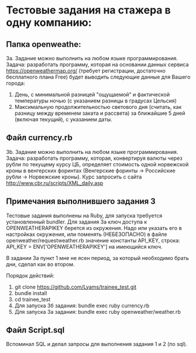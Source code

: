 # Тестовые задания на стажера в одну компанию:

## Папка openweathe:
3a. Задание можно выполнить на любом языке программирования.
Задача: разработать программу, которая на основании данных сервиса https://openweathermap.org/ (требует регистрации, достаточно бесплатного плана Free) будет выводить следующие данные для Вашего города:
1. День, с минимальной разницей "ощущаемой" и фактической температуры ночью (с указанием разницы в градусах Цельсия)
2. Максимальную продолжительностью светового дня (считать, как разницу между временем заката и рассвета) за ближайшие 5 дней (включая текущий), с указанием даты.

## Файл currency.rb
3b. Задание можно выполнить на любом языке программирования.
Задача: разработать программу, которая, конвертируя валюты через рубли по текущему курсу ЦБ, определяет стоимость одной норвежской кроны в венгерских форинтах (Венгерские форинты -> Российские рубли -> Норвежские кроны). Курс запросить с сайта http://www.cbr.ru/scripts/XML_daily.asp

## Примечания выполнившего задания 3
Тестовые задания выполнены на Ruby, для запуска требуется установленный bundler.
Для задания 3а ключ доступа к OPENWEATHERAPIKEY берется из окружения.
Надо или указать его в настройках окружения, или поменять (НЕБЕЗОПАСНО) в файле
openweather/requestweather.rb значение константы API_KEY, строка:   API_KEY = ENV['OPENWEATHERAPIKEY'] на имеющийся ключ.

В задании 3а пункт 1 мне не ясен период, за который необходимо брать дни, сделал как во втором.

Порядок действий:
1. git clone https://github.com/Lyams/trainee_test.git
2. bundle install
3. cd trainee_test
4. Для запуска 3б задания: bundle exec ruby currency.rb
5. Для запуска 3а задания: bundle exec ruby openweather/weather.rb

## Файл Script.sql
Вспоминал SQL и делал запросы для выполнения задания 1 и 2 (по sql).